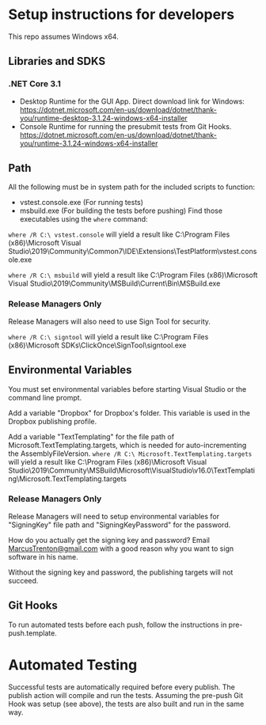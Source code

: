 # Setup instructions for developers

This repo assumes Windows x64.

## Libraries and SDKS

### .NET Core 3.1

* Desktop Runtime for the GUI App. Direct download link for Windows: https://dotnet.microsoft.com/en-us/download/dotnet/thank-you/runtime-desktop-3.1.24-windows-x64-installer
* Console Runtime for running the presubmit tests from Git Hooks. https://dotnet.microsoft.com/en-us/download/dotnet/thank-you/runtime-3.1.24-windows-x64-installer

## Path

All the following must be in system path for the included scripts to function:
* vstest.console.exe (For running tests)
* msbuild.exe	(For building the tests before pushing)
Find those executables using the `where` command:

`where /R C:\ vstest.console` will yield a result like C:\Program Files (x86)\Microsoft Visual Studio\2019\Community\Common7\IDE\Extensions\TestPlatform\vstest.console.exe

`where /R C:\ msbuild` will yield a result like C:\Program Files (x86)\Microsoft Visual Studio\2019\Community\MSBuild\Current\Bin\MSBuild.exe

### Release Managers Only

Release Managers will also need to use Sign Tool for security.

`where /R C:\ signtool` will yield a result like C:\Program Files (x86)\Microsoft SDKs\ClickOnce\SignTool\signtool.exe

## Environmental Variables

You must set environmental variables before starting Visual Studio or the command line prompt.

Add a variable "Dropbox" for Dropbox's folder. This variable is used in the Dropbox publishing profile. 

Add a variable "TextTemplating" for the file path of Microsoft.TextTemplating.targets, which is needed for auto-incrementing the AssemblyFileVersion.
`where /R C:\ Microsoft.TextTemplating.targets` will yield a result like C:\Program Files (x86)\Microsoft Visual Studio\2019\Community\MSBuild\Microsoft\VisualStudio\v16.0\TextTemplating\Microsoft.TextTemplating.targets

### Release Managers Only

Release Managers will need to setup environmental variables for "SigningKey" file path and "SigningKeyPassword" for the password.

How do you actually get the signing key and password? Email MarcusTrenton@gmail.com with a good reason why you want to sign software in his name.

Without the signing key and password, the publishing targets will not succeed.

## Git Hooks

To run automated tests before each push, follow the instructions in pre-push.template.

# Automated Testing

Successful tests are automatically required before every publish. The publish action will compile and run the tests. Assuming the pre-push Git Hook was setup (see above), the tests are also built and run in the same way.
